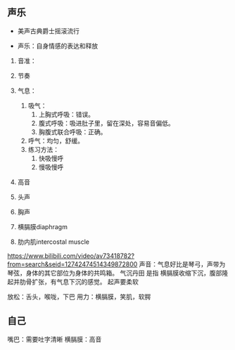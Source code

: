 ## 声乐
- 美声古典爵士摇滚流行

- 声乐：自身情感的表达和释放

1. 音准：
2. 节奏
3. 气息：
    1. 吸气：
        1. 上胸式呼吸：错误。
        2. 腹式呼吸：吸进肚子里，留在深处，容易音偏低。
        3. 胸腹式联合呼吸：正确。
    2. 呼气：均匀，舒缓。   
    3. 练习方法：
        1. 快吸慢呼
        2. 慢吸慢呼

4. 高音
5. 头声
6. 胸声
7. 横膈膜diaphragm
8. 肋内肌intercostal muscle


https://www.bilibili.com/video/av73418782?from=search&seid=12742474514349872800
声音：气息好比是琴弓，声带为琴弦，身体的其它部位为身体的共鸣箱。
气沉丹田 是指 横膈膜收缩下沉，腹部隆起并肋骨扩张，有气息下沉的感觉。
起声要柔软

放松：舌头，喉咙，下巴
用力：横膈膜，笑肌，软腭

## 自己
嘴巴：需要吐字清晰
横膈膜：高音
